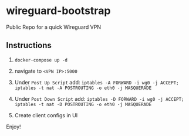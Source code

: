 # wireguard-bootstrap
Public Repo for a quick Wireguard VPN

## Instructions

1. `docker-compose up -d`
2. navigate to `<VPN IP>:5000`

3. Under `Post Up Script` add:
`iptables -A FORWARD -i wg0 -j ACCEPT; iptables -t nat -A POSTROUTING -o eth0 -j MASQUERADE`

4. Under `Post Down Script` add:
`iptables -D FORWARD -i wg0 -j ACCEPT; iptables -t nat -D POSTROUTING -o eth0 -j MASQUERADE`

5. Create client configs in UI

Enjoy!

